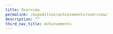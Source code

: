 ```yaml
---
title: Overview
permalink: /expedition/achievements/overview/
description: ""
third_nav_title: Achievements
---
```

